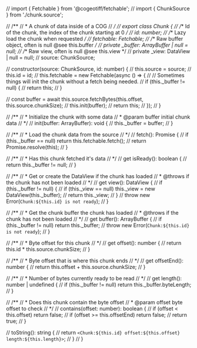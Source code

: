 // import { Fetchable } from '@cogeotiff/fetchable';
// import { ChunkSource } from './chunk.source';

// /**
//  * A chunk of data inside of a COG
//  */
// export class Chunk {
//     /** Id of the chunk, the index of the chunk starting at 0 */
//     id: number;
//     /** Lazy load the chunk when requested */
//     fetchable: Fetchable<Chunk>;
//     /** Raw buffer object, often is null @see this.buffer */
//     private _buffer: ArrayBuffer | null = null;
//     /** Raw view, often is null @see this.view */
//     private _view: DataView | null = null;
//     source: ChunkSource;

//     constructor(source: ChunkSource, id: number) {
//         this.source = source;
//         this.id = id;
//         this.fetchable = new Fetchable(async () => {
//             // Sometimes things will init the chunk without a fetch being needed.
//             if (this._buffer != null) {
//                 return this;
//             }

//             const buffer = await this.source.fetchBytes(this.offset, this.source.chunkSize);
//             this.init(buffer);
//             return this;
//         });
//     }

//     /**
//      * Initialize the chunk with some data
//      * @param buffer initial chunk data
//      */
//     init(buffer: ArrayBuffer): void {
//         this._buffer = buffer;
//     }

//     /**
//      * Load the chunk data from the source
//      */
//     fetch(): Promise<Chunk> {
//         if (this._buffer == null) return this.fetchable.fetch();
//         return Promise.resolve(this);
//     }

//     /**
//      * Has this chunk fetched it's data
//      */
//     get isReady(): boolean {
//         return this._buffer != null;
//     }

//     /**
//      * Get or create the DataView if the chunk has loaded
//      * @throws if the chunk has not been loaded
//      */
//     get view(): DataView {
//         if (this._buffer != null) {
//             if (this._view == null) this._view = new DataView(this._buffer);
//             return this._view;
//         }
//         throw new Error(`Chunk:${this.id} is not ready`);
//     }

//     /**
//      * Get the chunk buffer the chunk has loaded
//      * @throws if the chunk has not been loaded
//      */
//     get buffer(): ArrayBuffer {
//         if (this._buffer != null) return this._buffer;
//         throw new Error(`Chunk:${this.id} is not ready`);
//     }

//     /**
//      * Byte offset for this chunk
//      */
//     get offset(): number {
//         return this.id * this.source.chunkSize;
//     }

//     /**
//      * Byte offset that is where this chunk ends
//      */
//     get offsetEnd(): number {
//         return this.offset + this.source.chunkSize;
//     }

//     /**
//      * Number of bytes currently ready to be read
//      */
//     get length(): number | undefined {
//         if (this._buffer != null) return this._buffer.byteLength;
//     }

//     /**
//      * Does this chunk contain the byte offset
//      * @param offset byte offset to check
//      */
//     contains(offset: number): boolean {
//         if (offset < this.offset) return false;
//         if (offset >= this.offsetEnd) return false;
//         return true;
//     }

//     toString(): string {
//         return `<Chunk:${this.id} offset:${this.offset} length:${this.length}>`;
//     }
// }
